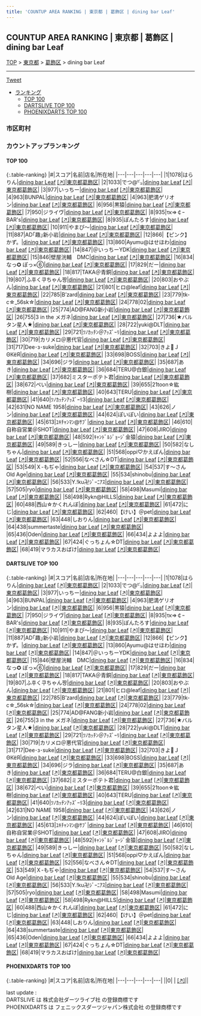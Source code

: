 ```yaml
---
title: 'COUNTUP AREA RANKING | 東京都 | 葛飾区 | dining bar Leaf'
---
```

## COUNTUP AREA RANKING | 東京都 | 葛飾区 | dining bar Leaf

[TOP](/darts/rank/) > [東京都](/darts/rank/東京都/) > [葛飾区](/darts/rank/東京都/葛飾区/) > dining bar Leaf

___

<a href="https://twitter.com/share?ref_src=twsrc%5Etfw" data-text="COUNTUP AREA RANKING | 東京都葛飾区dining bar Leaf" class="twitter-share-button" data-hashtags="DARTSLIVE,PHOENIXDARTS,darts,ダーツ" data-show-count="false">Tweet</a>

* [ランキング](#カウントアップランキング)
    * [TOP 100](#top-100)
    * [DARTSLIVE TOP 100](#dartslive-top-100)
    * [PHOENIXDARTS TOP 100](#phoenixdarts-top-100)

### 市区町村

<ul>

</ul>

### カウントアップランキング

#### TOP 100



{:.table-ranking}
|#|スコア|名前|店名|所在地|
|---|---|---|---|---|
|1|1078|<span class="rank-name-dl">はらりん</span>|<a href="/darts/rank/shops/a4d771b840f9321a0d9b047a20a7ba1e.html">dining bar Leaf</a> <a href="https://search.dartslive.com/jp/shop/a4d771b840f9321a0d9b047a20a7ba1e">[↗]</a>|<a href="/darts/rank/東京都/葛飾区">東京都葛飾区</a>|
|2|1033|<span class="rank-name-dl">でつ@㌰</span>|<a href="/darts/rank/shops/a4d771b840f9321a0d9b047a20a7ba1e.html">dining bar Leaf</a> <a href="https://search.dartslive.com/jp/shop/a4d771b840f9321a0d9b047a20a7ba1e">[↗]</a>|<a href="/darts/rank/東京都/葛飾区">東京都葛飾区</a>|
|3|977|<span class="rank-name-dl">いっちー</span>|<a href="/darts/rank/shops/a4d771b840f9321a0d9b047a20a7ba1e.html">dining bar Leaf</a> <a href="https://search.dartslive.com/jp/shop/a4d771b840f9321a0d9b047a20a7ba1e">[↗]</a>|<a href="/darts/rank/東京都/葛飾区">東京都葛飾区</a>|
|4|963|<span class="rank-name-dl">BUNPAL</span>|<a href="/darts/rank/shops/a4d771b840f9321a0d9b047a20a7ba1e.html">dining bar Leaf</a> <a href="https://search.dartslive.com/jp/shop/a4d771b840f9321a0d9b047a20a7ba1e">[↗]</a>|<a href="/darts/rank/東京都/葛飾区">東京都葛飾区</a>|
|4|963|<span class="rank-name-dl">肥満ゲリオン</span>|<a href="/darts/rank/shops/a4d771b840f9321a0d9b047a20a7ba1e.html">dining bar Leaf</a> <a href="https://search.dartslive.com/jp/shop/a4d771b840f9321a0d9b047a20a7ba1e">[↗]</a>|<a href="/darts/rank/東京都/葛飾区">東京都葛飾区</a>|
|6|956|<span class="rank-name-dl">黒猿</span>|<a href="/darts/rank/shops/a4d771b840f9321a0d9b047a20a7ba1e.html">dining bar Leaf</a> <a href="https://search.dartslive.com/jp/shop/a4d771b840f9321a0d9b047a20a7ba1e">[↗]</a>|<a href="/darts/rank/東京都/葛飾区">東京都葛飾区</a>|
|7|950|<span class="rank-name-dl">ジライヴ</span>|<a href="/darts/rank/shops/a4d771b840f9321a0d9b047a20a7ba1e.html">dining bar Leaf</a> <a href="https://search.dartslive.com/jp/shop/a4d771b840f9321a0d9b047a20a7ba1e">[↗]</a>|<a href="/darts/rank/東京都/葛飾区">東京都葛飾区</a>|
|8|935|<span class="rank-name-dl">τκ⇒￠ｰBAR&#x27;s</span>|<a href="/darts/rank/shops/a4d771b840f9321a0d9b047a20a7ba1e.html">dining bar Leaf</a> <a href="https://search.dartslive.com/jp/shop/a4d771b840f9321a0d9b047a20a7ba1e">[↗]</a>|<a href="/darts/rank/東京都/葛飾区">東京都葛飾区</a>|
|8|935|<span class="rank-name-dl">ぽんたろす</span>|<a href="/darts/rank/shops/a4d771b840f9321a0d9b047a20a7ba1e.html">dining bar Leaf</a> <a href="https://search.dartslive.com/jp/shop/a4d771b840f9321a0d9b047a20a7ba1e">[↗]</a>|<a href="/darts/rank/東京都/葛飾区">東京都葛飾区</a>|
|10|911|<span class="rank-name-dl">やまぴ〜</span>|<a href="/darts/rank/shops/a4d771b840f9321a0d9b047a20a7ba1e.html">dining bar Leaf</a> <a href="https://search.dartslive.com/jp/shop/a4d771b840f9321a0d9b047a20a7ba1e">[↗]</a>|<a href="/darts/rank/東京都/葛飾区">東京都葛飾区</a>|
|11|887|<span class="rank-name-dl">AD｢趣｣新小岩</span>|<a href="/darts/rank/shops/a4d771b840f9321a0d9b047a20a7ba1e.html">dining bar Leaf</a> <a href="https://search.dartslive.com/jp/shop/a4d771b840f9321a0d9b047a20a7ba1e">[↗]</a>|<a href="/darts/rank/東京都/葛飾区">東京都葛飾区</a>|
|12|866|<span class="rank-name-dl">【ピンク】かず。</span>|<a href="/darts/rank/shops/a4d771b840f9321a0d9b047a20a7ba1e.html">dining bar Leaf</a> <a href="https://search.dartslive.com/jp/shop/a4d771b840f9321a0d9b047a20a7ba1e">[↗]</a>|<a href="/darts/rank/東京都/葛飾区">東京都葛飾区</a>|
|13|860|<span class="rank-name-dl">Ayumu@はせほわ</span>|<a href="/darts/rank/shops/a4d771b840f9321a0d9b047a20a7ba1e.html">dining bar Leaf</a> <a href="https://search.dartslive.com/jp/shop/a4d771b840f9321a0d9b047a20a7ba1e">[↗]</a>|<a href="/darts/rank/東京都/葛飾区">東京都葛飾区</a>|
|14|847|<span class="rank-name-dl">＠いっちーYDK</span>|<a href="/darts/rank/shops/a4d771b840f9321a0d9b047a20a7ba1e.html">dining bar Leaf</a> <a href="https://search.dartslive.com/jp/shop/a4d771b840f9321a0d9b047a20a7ba1e">[↗]</a>|<a href="/darts/rank/東京都/葛飾区">東京都葛飾区</a>|
|15|846|<span class="rank-name-dl">壁屋洸輔　DMC</span>|<a href="/darts/rank/shops/a4d771b840f9321a0d9b047a20a7ba1e.html">dining bar Leaf</a> <a href="https://search.dartslive.com/jp/shop/a4d771b840f9321a0d9b047a20a7ba1e">[↗]</a>|<a href="/darts/rank/東京都/葛飾区">東京都葛飾区</a>|
|16|834|<span class="rank-name-dl">なっ✪ ぽっ×⑥</span>|<a href="/darts/rank/shops/a4d771b840f9321a0d9b047a20a7ba1e.html">dining bar Leaf</a> <a href="https://search.dartslive.com/jp/shop/a4d771b840f9321a0d9b047a20a7ba1e">[↗]</a>|<a href="/darts/rank/東京都/葛飾区">東京都葛飾区</a>|
|17|829|<span class="rank-name-dl">だー</span>|<a href="/darts/rank/shops/a4d771b840f9321a0d9b047a20a7ba1e.html">dining bar Leaf</a> <a href="https://search.dartslive.com/jp/shop/a4d771b840f9321a0d9b047a20a7ba1e">[↗]</a>|<a href="/darts/rank/東京都/葛飾区">東京都葛飾区</a>|
|18|817|<span class="rank-name-dl">TAKA＠青銅</span>|<a href="/darts/rank/shops/a4d771b840f9321a0d9b047a20a7ba1e.html">dining bar Leaf</a> <a href="https://search.dartslive.com/jp/shop/a4d771b840f9321a0d9b047a20a7ba1e">[↗]</a>|<a href="/darts/rank/東京都/葛飾区">東京都葛飾区</a>|
|19|807|<span class="rank-name-dl">ふ후く쿠ちゃん짱</span>|<a href="/darts/rank/shops/a4d771b840f9321a0d9b047a20a7ba1e.html">dining bar Leaf</a> <a href="https://search.dartslive.com/jp/shop/a4d771b840f9321a0d9b047a20a7ba1e">[↗]</a>|<a href="/darts/rank/東京都/葛飾区">東京都葛飾区</a>|
|20|803|<span class="rank-name-dl">おやぶん</span>|<a href="/darts/rank/shops/a4d771b840f9321a0d9b047a20a7ba1e.html">dining bar Leaf</a> <a href="https://search.dartslive.com/jp/shop/a4d771b840f9321a0d9b047a20a7ba1e">[↗]</a>|<a href="/darts/rank/東京都/葛飾区">東京都葛飾区</a>|
|21|801|<span class="rank-name-dl">ヒロ@leaf</span>|<a href="/darts/rank/shops/a4d771b840f9321a0d9b047a20a7ba1e.html">dining bar Leaf</a> <a href="https://search.dartslive.com/jp/shop/a4d771b840f9321a0d9b047a20a7ba1e">[↗]</a>|<a href="/darts/rank/東京都/葛飾区">東京都葛飾区</a>|
|22|785|<span class="rank-name-dl">B’zard</span>|<a href="/darts/rank/shops/a4d771b840f9321a0d9b047a20a7ba1e.html">dining bar Leaf</a> <a href="https://search.dartslive.com/jp/shop/a4d771b840f9321a0d9b047a20a7ba1e">[↗]</a>|<a href="/darts/rank/東京都/葛飾区">東京都葛飾区</a>|
|23|779|<span class="rank-name-dl">tk-c☆_56sk☆</span>|<a href="/darts/rank/shops/a4d771b840f9321a0d9b047a20a7ba1e.html">dining bar Leaf</a> <a href="https://search.dartslive.com/jp/shop/a4d771b840f9321a0d9b047a20a7ba1e">[↗]</a>|<a href="/darts/rank/東京都/葛飾区">東京都葛飾区</a>|
|24|778|<span class="rank-name-dl">02</span>|<a href="/darts/rank/shops/a4d771b840f9321a0d9b047a20a7ba1e.html">dining bar Leaf</a> <a href="https://search.dartslive.com/jp/shop/a4d771b840f9321a0d9b047a20a7ba1e">[↗]</a>|<a href="/darts/rank/東京都/葛飾区">東京都葛飾区</a>|
|25|774|<span class="rank-name-dl">AD@FANG新小岩</span>|<a href="/darts/rank/shops/a4d771b840f9321a0d9b047a20a7ba1e.html">dining bar Leaf</a> <a href="https://search.dartslive.com/jp/shop/a4d771b840f9321a0d9b047a20a7ba1e">[↗]</a>|<a href="/darts/rank/東京都/葛飾区">東京都葛飾区</a>|
|26|755|<span class="rank-name-dl">3 in the メガネ</span>|<a href="/darts/rank/shops/a4d771b840f9321a0d9b047a20a7ba1e.html">dining bar Leaf</a> <a href="https://search.dartslive.com/jp/shop/a4d771b840f9321a0d9b047a20a7ba1e">[↗]</a>|<a href="/darts/rank/東京都/葛飾区">東京都葛飾区</a>|
|27|736|<span class="rank-name-dl">★バルタン星人★</span>|<a href="/darts/rank/shops/a4d771b840f9321a0d9b047a20a7ba1e.html">dining bar Leaf</a> <a href="https://search.dartslive.com/jp/shop/a4d771b840f9321a0d9b047a20a7ba1e">[↗]</a>|<a href="/darts/rank/東京都/葛飾区">東京都葛飾区</a>|
|28|722|<span class="rank-name-dl">yuki@DLT</span>|<a href="/darts/rank/shops/a4d771b840f9321a0d9b047a20a7ba1e.html">dining bar Leaf</a> <a href="https://search.dartslive.com/jp/shop/a4d771b840f9321a0d9b047a20a7ba1e">[↗]</a>|<a href="/darts/rank/東京都/葛飾区">東京都葛飾区</a>|
|29|721|<span class="rank-name-dl">ﾂﾉｶｯﾁﾝ＠ｱｯｽﾞｰﾘ</span>|<a href="/darts/rank/shops/a4d771b840f9321a0d9b047a20a7ba1e.html">dining bar Leaf</a> <a href="https://search.dartslive.com/jp/shop/a4d771b840f9321a0d9b047a20a7ba1e">[↗]</a>|<a href="/darts/rank/東京都/葛飾区">東京都葛飾区</a>|
|30|719|<span class="rank-name-dl">カリメロ＠悪代官</span>|<a href="/darts/rank/shops/a4d771b840f9321a0d9b047a20a7ba1e.html">dining bar Leaf</a> <a href="https://search.dartslive.com/jp/shop/a4d771b840f9321a0d9b047a20a7ba1e">[↗]</a>|<a href="/darts/rank/東京都/葛飾区">東京都葛飾区</a>|
|31|717|<span class="rank-name-dl">Dee･з･suke</span>|<a href="/darts/rank/shops/a4d771b840f9321a0d9b047a20a7ba1e.html">dining bar Leaf</a> <a href="https://search.dartslive.com/jp/shop/a4d771b840f9321a0d9b047a20a7ba1e">[↗]</a>|<a href="/darts/rank/東京都/葛飾区">東京都葛飾区</a>|
|32|703|<span class="rank-name-dl">きよＪΘКёЯ</span>|<a href="/darts/rank/shops/a4d771b840f9321a0d9b047a20a7ba1e.html">dining bar Leaf</a> <a href="https://search.dartslive.com/jp/shop/a4d771b840f9321a0d9b047a20a7ba1e">[↗]</a>|<a href="/darts/rank/東京都/葛飾区">東京都葛飾区</a>|
|33|698|<span class="rank-name-dl">BOSS</span>|<a href="/darts/rank/shops/a4d771b840f9321a0d9b047a20a7ba1e.html">dining bar Leaf</a> <a href="https://search.dartslive.com/jp/shop/a4d771b840f9321a0d9b047a20a7ba1e">[↗]</a>|<a href="/darts/rank/東京都/葛飾区">東京都葛飾区</a>|
|34|696|<span class="rank-name-dl">ジラ</span>|<a href="/darts/rank/shops/a4d771b840f9321a0d9b047a20a7ba1e.html">dining bar Leaf</a> <a href="https://search.dartslive.com/jp/shop/a4d771b840f9321a0d9b047a20a7ba1e">[↗]</a>|<a href="/darts/rank/東京都/葛飾区">東京都葛飾区</a>|
|35|687|<span class="rank-name-dl">あき</span>|<a href="/darts/rank/shops/a4d771b840f9321a0d9b047a20a7ba1e.html">dining bar Leaf</a> <a href="https://search.dartslive.com/jp/shop/a4d771b840f9321a0d9b047a20a7ba1e">[↗]</a>|<a href="/darts/rank/東京都/葛飾区">東京都葛飾区</a>|
|36|684|<span class="rank-name-dl">TERU@白銀</span>|<a href="/darts/rank/shops/a4d771b840f9321a0d9b047a20a7ba1e.html">dining bar Leaf</a> <a href="https://search.dartslive.com/jp/shop/a4d771b840f9321a0d9b047a20a7ba1e">[↗]</a>|<a href="/darts/rank/東京都/葛飾区">東京都葛飾区</a>|
|37|682|<span class="rank-name-dl">ミスターポテト君</span>|<a href="/darts/rank/shops/a4d771b840f9321a0d9b047a20a7ba1e.html">dining bar Leaf</a> <a href="https://search.dartslive.com/jp/shop/a4d771b840f9321a0d9b047a20a7ba1e">[↗]</a>|<a href="/darts/rank/東京都/葛飾区">東京都葛飾区</a>|
|38|672|<span class="rank-name-dl">ぺい</span>|<a href="/darts/rank/shops/a4d771b840f9321a0d9b047a20a7ba1e.html">dining bar Leaf</a> <a href="https://search.dartslive.com/jp/shop/a4d771b840f9321a0d9b047a20a7ba1e">[↗]</a>|<a href="/darts/rank/東京都/葛飾区">東京都葛飾区</a>|
|39|655|<span class="rank-name-dl">21toon☆紘樹</span>|<a href="/darts/rank/shops/a4d771b840f9321a0d9b047a20a7ba1e.html">dining bar Leaf</a> <a href="https://search.dartslive.com/jp/shop/a4d771b840f9321a0d9b047a20a7ba1e">[↗]</a>|<a href="/darts/rank/東京都/葛飾区">東京都葛飾区</a>|
|40|643|<span class="rank-name-dl">TERU</span>|<a href="/darts/rank/shops/a4d771b840f9321a0d9b047a20a7ba1e.html">dining bar Leaf</a> <a href="https://search.dartslive.com/jp/shop/a4d771b840f9321a0d9b047a20a7ba1e">[↗]</a>|<a href="/darts/rank/東京都/葛飾区">東京都葛飾区</a>|
|41|640|<span class="rank-name-dl">ﾂﾉｶｯﾁﾝｱｯｽﾞｰﾘ3</span>|<a href="/darts/rank/shops/a4d771b840f9321a0d9b047a20a7ba1e.html">dining bar Leaf</a> <a href="https://search.dartslive.com/jp/shop/a4d771b840f9321a0d9b047a20a7ba1e">[↗]</a>|<a href="/darts/rank/東京都/葛飾区">東京都葛飾区</a>|
|42|631|<span class="rank-name-dl">NO NAME 1958</span>|<a href="/darts/rank/shops/a4d771b840f9321a0d9b047a20a7ba1e.html">dining bar Leaf</a> <a href="https://search.dartslive.com/jp/shop/a4d771b840f9321a0d9b047a20a7ba1e">[↗]</a>|<a href="/darts/rank/東京都/葛飾区">東京都葛飾区</a>|
|43|626|<span class="rank-name-dl">ノン</span>|<a href="/darts/rank/shops/a4d771b840f9321a0d9b047a20a7ba1e.html">dining bar Leaf</a> <a href="https://search.dartslive.com/jp/shop/a4d771b840f9321a0d9b047a20a7ba1e">[↗]</a>|<a href="/darts/rank/東京都/葛飾区">東京都葛飾区</a>|
|44|624|<span class="rank-name-dl">ぽいぽい</span>|<a href="/darts/rank/shops/a4d771b840f9321a0d9b047a20a7ba1e.html">dining bar Leaf</a> <a href="https://search.dartslive.com/jp/shop/a4d771b840f9321a0d9b047a20a7ba1e">[↗]</a>|<a href="/darts/rank/東京都/葛飾区">東京都葛飾区</a>|
|45|613|<span class="rank-name-dl">ﾕｷﾁｬﾝﾏﾝ@ｻﾌﾞ</span>|<a href="/darts/rank/shops/a4d771b840f9321a0d9b047a20a7ba1e.html">dining bar Leaf</a> <a href="https://search.dartslive.com/jp/shop/a4d771b840f9321a0d9b047a20a7ba1e">[↗]</a>|<a href="/darts/rank/東京都/葛飾区">東京都葛飾区</a>|
|46|610|<span class="rank-name-dl">自称自営業＠SHOT</span>|<a href="/darts/rank/shops/a4d771b840f9321a0d9b047a20a7ba1e.html">dining bar Leaf</a> <a href="https://search.dartslive.com/jp/shop/a4d771b840f9321a0d9b047a20a7ba1e">[↗]</a>|<a href="/darts/rank/東京都/葛飾区">東京都葛飾区</a>|
|47|608|<span class="rank-name-dl">JIRO</span>|<a href="/darts/rank/shops/a4d771b840f9321a0d9b047a20a7ba1e.html">dining bar Leaf</a> <a href="https://search.dartslive.com/jp/shop/a4d771b840f9321a0d9b047a20a7ba1e">[↗]</a>|<a href="/darts/rank/東京都/葛飾区">東京都葛飾区</a>|
|48|592|<span class="rank-name-dl">ｷｬﾝﾄﾞﾙｼﾞｮｰｼﾞ金猿</span>|<a href="/darts/rank/shops/a4d771b840f9321a0d9b047a20a7ba1e.html">dining bar Leaf</a> <a href="https://search.dartslive.com/jp/shop/a4d771b840f9321a0d9b047a20a7ba1e">[↗]</a>|<a href="/darts/rank/東京都/葛飾区">東京都葛飾区</a>|
|49|589|<span class="rank-name-dl">きっしー</span>|<a href="/darts/rank/shops/a4d771b840f9321a0d9b047a20a7ba1e.html">dining bar Leaf</a> <a href="https://search.dartslive.com/jp/shop/a4d771b840f9321a0d9b047a20a7ba1e">[↗]</a>|<a href="/darts/rank/東京都/葛飾区">東京都葛飾区</a>|
|50|582|<span class="rank-name-dl">なしちゃん</span>|<a href="/darts/rank/shops/a4d771b840f9321a0d9b047a20a7ba1e.html">dining bar Leaf</a> <a href="https://search.dartslive.com/jp/shop/a4d771b840f9321a0d9b047a20a7ba1e">[↗]</a>|<a href="/darts/rank/東京都/葛飾区">東京都葛飾区</a>|
|51|568|<span class="rank-name-dl">oppi♡かえぽん</span>|<a href="/darts/rank/shops/a4d771b840f9321a0d9b047a20a7ba1e.html">dining bar Leaf</a> <a href="https://search.dartslive.com/jp/shop/a4d771b840f9321a0d9b047a20a7ba1e">[↗]</a>|<a href="/darts/rank/東京都/葛飾区">東京都葛飾区</a>|
|52|556|<span class="rank-name-dl">なべさん☆DT</span>|<a href="/darts/rank/shops/a4d771b840f9321a0d9b047a20a7ba1e.html">dining bar Leaf</a> <a href="https://search.dartslive.com/jp/shop/a4d771b840f9321a0d9b047a20a7ba1e">[↗]</a>|<a href="/darts/rank/東京都/葛飾区">東京都葛飾区</a>|
|53|549|<span class="rank-name-dl">Ｘ-もぢゃ</span>|<a href="/darts/rank/shops/a4d771b840f9321a0d9b047a20a7ba1e.html">dining bar Leaf</a> <a href="https://search.dartslive.com/jp/shop/a4d771b840f9321a0d9b047a20a7ba1e">[↗]</a>|<a href="/darts/rank/東京都/葛飾区">東京都葛飾区</a>|
|54|537|<span class="rank-name-dl">す～さん Old Age</span>|<a href="/darts/rank/shops/a4d771b840f9321a0d9b047a20a7ba1e.html">dining bar Leaf</a> <a href="https://search.dartslive.com/jp/shop/a4d771b840f9321a0d9b047a20a7ba1e">[↗]</a>|<a href="/darts/rank/東京都/葛飾区">東京都葛飾区</a>|
|55|534|<span class="rank-name-dl">shinobu</span>|<a href="/darts/rank/shops/a4d771b840f9321a0d9b047a20a7ba1e.html">dining bar Leaf</a> <a href="https://search.dartslive.com/jp/shop/a4d771b840f9321a0d9b047a20a7ba1e">[↗]</a>|<a href="/darts/rank/東京都/葛飾区">東京都葛飾区</a>|
|56|533|<span class="rank-name-dl">Y.!ku卍ｼﾞｰﾆｱｽ</span>|<a href="/darts/rank/shops/a4d771b840f9321a0d9b047a20a7ba1e.html">dining bar Leaf</a> <a href="https://search.dartslive.com/jp/shop/a4d771b840f9321a0d9b047a20a7ba1e">[↗]</a>|<a href="/darts/rank/東京都/葛飾区">東京都葛飾区</a>|
|57|505|<span class="rank-name-dl">ryo</span>|<a href="/darts/rank/shops/a4d771b840f9321a0d9b047a20a7ba1e.html">dining bar Leaf</a> <a href="https://search.dartslive.com/jp/shop/a4d771b840f9321a0d9b047a20a7ba1e">[↗]</a>|<a href="/darts/rank/東京都/葛飾区">東京都葛飾区</a>|
|58|498|<span class="rank-name-dl">Masumi</span>|<a href="/darts/rank/shops/a4d771b840f9321a0d9b047a20a7ba1e.html">dining bar Leaf</a> <a href="https://search.dartslive.com/jp/shop/a4d771b840f9321a0d9b047a20a7ba1e">[↗]</a>|<a href="/darts/rank/東京都/葛飾区">東京都葛飾区</a>|
|58|498|<span class="rank-name-dl">Rykn@HILLS</span>|<a href="/darts/rank/shops/a4d771b840f9321a0d9b047a20a7ba1e.html">dining bar Leaf</a> <a href="https://search.dartslive.com/jp/shop/a4d771b840f9321a0d9b047a20a7ba1e">[↗]</a>|<a href="/darts/rank/東京都/葛飾区">東京都葛飾区</a>|
|60|488|<span class="rank-name-dl">西山☆かくれんぼ</span>|<a href="/darts/rank/shops/a4d771b840f9321a0d9b047a20a7ba1e.html">dining bar Leaf</a> <a href="https://search.dartslive.com/jp/shop/a4d771b840f9321a0d9b047a20a7ba1e">[↗]</a>|<a href="/darts/rank/東京都/葛飾区">東京都葛飾区</a>|
|61|472|<span class="rank-name-dl">にじ</span>|<a href="/darts/rank/shops/a4d771b840f9321a0d9b047a20a7ba1e.html">dining bar Leaf</a> <a href="https://search.dartslive.com/jp/shop/a4d771b840f9321a0d9b047a20a7ba1e">[↗]</a>|<a href="/darts/rank/東京都/葛飾区">東京都葛飾区</a>|
|62|460|<span class="rank-name-dl">【けい】＠pet</span>|<a href="/darts/rank/shops/a4d771b840f9321a0d9b047a20a7ba1e.html">dining bar Leaf</a> <a href="https://search.dartslive.com/jp/shop/a4d771b840f9321a0d9b047a20a7ba1e">[↗]</a>|<a href="/darts/rank/東京都/葛飾区">東京都葛飾区</a>|
|63|448|<span class="rank-name-dl">しおりん</span>|<a href="/darts/rank/shops/a4d771b840f9321a0d9b047a20a7ba1e.html">dining bar Leaf</a> <a href="https://search.dartslive.com/jp/shop/a4d771b840f9321a0d9b047a20a7ba1e">[↗]</a>|<a href="/darts/rank/東京都/葛飾区">東京都葛飾区</a>|
|64|438|<span class="rank-name-dl">summertaste</span>|<a href="/darts/rank/shops/a4d771b840f9321a0d9b047a20a7ba1e.html">dining bar Leaf</a> <a href="https://search.dartslive.com/jp/shop/a4d771b840f9321a0d9b047a20a7ba1e">[↗]</a>|<a href="/darts/rank/東京都/葛飾区">東京都葛飾区</a>|
|65|436|<span class="rank-name-dl">Oden</span>|<a href="/darts/rank/shops/a4d771b840f9321a0d9b047a20a7ba1e.html">dining bar Leaf</a> <a href="https://search.dartslive.com/jp/shop/a4d771b840f9321a0d9b047a20a7ba1e">[↗]</a>|<a href="/darts/rank/東京都/葛飾区">東京都葛飾区</a>|
|66|434|<span class="rank-name-dl">よよよ</span>|<a href="/darts/rank/shops/a4d771b840f9321a0d9b047a20a7ba1e.html">dining bar Leaf</a> <a href="https://search.dartslive.com/jp/shop/a4d771b840f9321a0d9b047a20a7ba1e">[↗]</a>|<a href="/darts/rank/東京都/葛飾区">東京都葛飾区</a>|
|67|424|<span class="rank-name-dl">ぐっちょん☆DT</span>|<a href="/darts/rank/shops/a4d771b840f9321a0d9b047a20a7ba1e.html">dining bar Leaf</a> <a href="https://search.dartslive.com/jp/shop/a4d771b840f9321a0d9b047a20a7ba1e">[↗]</a>|<a href="/darts/rank/東京都/葛飾区">東京都葛飾区</a>|
|68|419|<span class="rank-name-dl">マラカスおばけ</span>|<a href="/darts/rank/shops/a4d771b840f9321a0d9b047a20a7ba1e.html">dining bar Leaf</a> <a href="https://search.dartslive.com/jp/shop/a4d771b840f9321a0d9b047a20a7ba1e">[↗]</a>|<a href="/darts/rank/東京都/葛飾区">東京都葛飾区</a>|


#### DARTSLIVE TOP 100



{:.table-ranking}
|#|スコア|名前|店名|所在地|
|---|---|---|---|---|
|1|1078|<span class="rank-name-dl">はらりん</span>|<a href="/darts/rank/shops/a4d771b840f9321a0d9b047a20a7ba1e.html">dining bar Leaf</a> <a href="https://search.dartslive.com/jp/shop/a4d771b840f9321a0d9b047a20a7ba1e">[↗]</a>|<a href="/darts/rank/東京都/葛飾区">東京都葛飾区</a>|
|2|1033|<span class="rank-name-dl">でつ@㌰</span>|<a href="/darts/rank/shops/a4d771b840f9321a0d9b047a20a7ba1e.html">dining bar Leaf</a> <a href="https://search.dartslive.com/jp/shop/a4d771b840f9321a0d9b047a20a7ba1e">[↗]</a>|<a href="/darts/rank/東京都/葛飾区">東京都葛飾区</a>|
|3|977|<span class="rank-name-dl">いっちー</span>|<a href="/darts/rank/shops/a4d771b840f9321a0d9b047a20a7ba1e.html">dining bar Leaf</a> <a href="https://search.dartslive.com/jp/shop/a4d771b840f9321a0d9b047a20a7ba1e">[↗]</a>|<a href="/darts/rank/東京都/葛飾区">東京都葛飾区</a>|
|4|963|<span class="rank-name-dl">BUNPAL</span>|<a href="/darts/rank/shops/a4d771b840f9321a0d9b047a20a7ba1e.html">dining bar Leaf</a> <a href="https://search.dartslive.com/jp/shop/a4d771b840f9321a0d9b047a20a7ba1e">[↗]</a>|<a href="/darts/rank/東京都/葛飾区">東京都葛飾区</a>|
|4|963|<span class="rank-name-dl">肥満ゲリオン</span>|<a href="/darts/rank/shops/a4d771b840f9321a0d9b047a20a7ba1e.html">dining bar Leaf</a> <a href="https://search.dartslive.com/jp/shop/a4d771b840f9321a0d9b047a20a7ba1e">[↗]</a>|<a href="/darts/rank/東京都/葛飾区">東京都葛飾区</a>|
|6|956|<span class="rank-name-dl">黒猿</span>|<a href="/darts/rank/shops/a4d771b840f9321a0d9b047a20a7ba1e.html">dining bar Leaf</a> <a href="https://search.dartslive.com/jp/shop/a4d771b840f9321a0d9b047a20a7ba1e">[↗]</a>|<a href="/darts/rank/東京都/葛飾区">東京都葛飾区</a>|
|7|950|<span class="rank-name-dl">ジライヴ</span>|<a href="/darts/rank/shops/a4d771b840f9321a0d9b047a20a7ba1e.html">dining bar Leaf</a> <a href="https://search.dartslive.com/jp/shop/a4d771b840f9321a0d9b047a20a7ba1e">[↗]</a>|<a href="/darts/rank/東京都/葛飾区">東京都葛飾区</a>|
|8|935|<span class="rank-name-dl">τκ⇒￠ｰBAR&#x27;s</span>|<a href="/darts/rank/shops/a4d771b840f9321a0d9b047a20a7ba1e.html">dining bar Leaf</a> <a href="https://search.dartslive.com/jp/shop/a4d771b840f9321a0d9b047a20a7ba1e">[↗]</a>|<a href="/darts/rank/東京都/葛飾区">東京都葛飾区</a>|
|8|935|<span class="rank-name-dl">ぽんたろす</span>|<a href="/darts/rank/shops/a4d771b840f9321a0d9b047a20a7ba1e.html">dining bar Leaf</a> <a href="https://search.dartslive.com/jp/shop/a4d771b840f9321a0d9b047a20a7ba1e">[↗]</a>|<a href="/darts/rank/東京都/葛飾区">東京都葛飾区</a>|
|10|911|<span class="rank-name-dl">やまぴ〜</span>|<a href="/darts/rank/shops/a4d771b840f9321a0d9b047a20a7ba1e.html">dining bar Leaf</a> <a href="https://search.dartslive.com/jp/shop/a4d771b840f9321a0d9b047a20a7ba1e">[↗]</a>|<a href="/darts/rank/東京都/葛飾区">東京都葛飾区</a>|
|11|887|<span class="rank-name-dl">AD｢趣｣新小岩</span>|<a href="/darts/rank/shops/a4d771b840f9321a0d9b047a20a7ba1e.html">dining bar Leaf</a> <a href="https://search.dartslive.com/jp/shop/a4d771b840f9321a0d9b047a20a7ba1e">[↗]</a>|<a href="/darts/rank/東京都/葛飾区">東京都葛飾区</a>|
|12|866|<span class="rank-name-dl">【ピンク】かず。</span>|<a href="/darts/rank/shops/a4d771b840f9321a0d9b047a20a7ba1e.html">dining bar Leaf</a> <a href="https://search.dartslive.com/jp/shop/a4d771b840f9321a0d9b047a20a7ba1e">[↗]</a>|<a href="/darts/rank/東京都/葛飾区">東京都葛飾区</a>|
|13|860|<span class="rank-name-dl">Ayumu@はせほわ</span>|<a href="/darts/rank/shops/a4d771b840f9321a0d9b047a20a7ba1e.html">dining bar Leaf</a> <a href="https://search.dartslive.com/jp/shop/a4d771b840f9321a0d9b047a20a7ba1e">[↗]</a>|<a href="/darts/rank/東京都/葛飾区">東京都葛飾区</a>|
|14|847|<span class="rank-name-dl">＠いっちーYDK</span>|<a href="/darts/rank/shops/a4d771b840f9321a0d9b047a20a7ba1e.html">dining bar Leaf</a> <a href="https://search.dartslive.com/jp/shop/a4d771b840f9321a0d9b047a20a7ba1e">[↗]</a>|<a href="/darts/rank/東京都/葛飾区">東京都葛飾区</a>|
|15|846|<span class="rank-name-dl">壁屋洸輔　DMC</span>|<a href="/darts/rank/shops/a4d771b840f9321a0d9b047a20a7ba1e.html">dining bar Leaf</a> <a href="https://search.dartslive.com/jp/shop/a4d771b840f9321a0d9b047a20a7ba1e">[↗]</a>|<a href="/darts/rank/東京都/葛飾区">東京都葛飾区</a>|
|16|834|<span class="rank-name-dl">なっ✪ ぽっ×⑥</span>|<a href="/darts/rank/shops/a4d771b840f9321a0d9b047a20a7ba1e.html">dining bar Leaf</a> <a href="https://search.dartslive.com/jp/shop/a4d771b840f9321a0d9b047a20a7ba1e">[↗]</a>|<a href="/darts/rank/東京都/葛飾区">東京都葛飾区</a>|
|17|829|<span class="rank-name-dl">だー</span>|<a href="/darts/rank/shops/a4d771b840f9321a0d9b047a20a7ba1e.html">dining bar Leaf</a> <a href="https://search.dartslive.com/jp/shop/a4d771b840f9321a0d9b047a20a7ba1e">[↗]</a>|<a href="/darts/rank/東京都/葛飾区">東京都葛飾区</a>|
|18|817|<span class="rank-name-dl">TAKA＠青銅</span>|<a href="/darts/rank/shops/a4d771b840f9321a0d9b047a20a7ba1e.html">dining bar Leaf</a> <a href="https://search.dartslive.com/jp/shop/a4d771b840f9321a0d9b047a20a7ba1e">[↗]</a>|<a href="/darts/rank/東京都/葛飾区">東京都葛飾区</a>|
|19|807|<span class="rank-name-dl">ふ후く쿠ちゃん짱</span>|<a href="/darts/rank/shops/a4d771b840f9321a0d9b047a20a7ba1e.html">dining bar Leaf</a> <a href="https://search.dartslive.com/jp/shop/a4d771b840f9321a0d9b047a20a7ba1e">[↗]</a>|<a href="/darts/rank/東京都/葛飾区">東京都葛飾区</a>|
|20|803|<span class="rank-name-dl">おやぶん</span>|<a href="/darts/rank/shops/a4d771b840f9321a0d9b047a20a7ba1e.html">dining bar Leaf</a> <a href="https://search.dartslive.com/jp/shop/a4d771b840f9321a0d9b047a20a7ba1e">[↗]</a>|<a href="/darts/rank/東京都/葛飾区">東京都葛飾区</a>|
|21|801|<span class="rank-name-dl">ヒロ@leaf</span>|<a href="/darts/rank/shops/a4d771b840f9321a0d9b047a20a7ba1e.html">dining bar Leaf</a> <a href="https://search.dartslive.com/jp/shop/a4d771b840f9321a0d9b047a20a7ba1e">[↗]</a>|<a href="/darts/rank/東京都/葛飾区">東京都葛飾区</a>|
|22|785|<span class="rank-name-dl">B’zard</span>|<a href="/darts/rank/shops/a4d771b840f9321a0d9b047a20a7ba1e.html">dining bar Leaf</a> <a href="https://search.dartslive.com/jp/shop/a4d771b840f9321a0d9b047a20a7ba1e">[↗]</a>|<a href="/darts/rank/東京都/葛飾区">東京都葛飾区</a>|
|23|779|<span class="rank-name-dl">tk-c☆_56sk☆</span>|<a href="/darts/rank/shops/a4d771b840f9321a0d9b047a20a7ba1e.html">dining bar Leaf</a> <a href="https://search.dartslive.com/jp/shop/a4d771b840f9321a0d9b047a20a7ba1e">[↗]</a>|<a href="/darts/rank/東京都/葛飾区">東京都葛飾区</a>|
|24|778|<span class="rank-name-dl">02</span>|<a href="/darts/rank/shops/a4d771b840f9321a0d9b047a20a7ba1e.html">dining bar Leaf</a> <a href="https://search.dartslive.com/jp/shop/a4d771b840f9321a0d9b047a20a7ba1e">[↗]</a>|<a href="/darts/rank/東京都/葛飾区">東京都葛飾区</a>|
|25|774|<span class="rank-name-dl">AD@FANG新小岩</span>|<a href="/darts/rank/shops/a4d771b840f9321a0d9b047a20a7ba1e.html">dining bar Leaf</a> <a href="https://search.dartslive.com/jp/shop/a4d771b840f9321a0d9b047a20a7ba1e">[↗]</a>|<a href="/darts/rank/東京都/葛飾区">東京都葛飾区</a>|
|26|755|<span class="rank-name-dl">3 in the メガネ</span>|<a href="/darts/rank/shops/a4d771b840f9321a0d9b047a20a7ba1e.html">dining bar Leaf</a> <a href="https://search.dartslive.com/jp/shop/a4d771b840f9321a0d9b047a20a7ba1e">[↗]</a>|<a href="/darts/rank/東京都/葛飾区">東京都葛飾区</a>|
|27|736|<span class="rank-name-dl">★バルタン星人★</span>|<a href="/darts/rank/shops/a4d771b840f9321a0d9b047a20a7ba1e.html">dining bar Leaf</a> <a href="https://search.dartslive.com/jp/shop/a4d771b840f9321a0d9b047a20a7ba1e">[↗]</a>|<a href="/darts/rank/東京都/葛飾区">東京都葛飾区</a>|
|28|722|<span class="rank-name-dl">yuki@DLT</span>|<a href="/darts/rank/shops/a4d771b840f9321a0d9b047a20a7ba1e.html">dining bar Leaf</a> <a href="https://search.dartslive.com/jp/shop/a4d771b840f9321a0d9b047a20a7ba1e">[↗]</a>|<a href="/darts/rank/東京都/葛飾区">東京都葛飾区</a>|
|29|721|<span class="rank-name-dl">ﾂﾉｶｯﾁﾝ＠ｱｯｽﾞｰﾘ</span>|<a href="/darts/rank/shops/a4d771b840f9321a0d9b047a20a7ba1e.html">dining bar Leaf</a> <a href="https://search.dartslive.com/jp/shop/a4d771b840f9321a0d9b047a20a7ba1e">[↗]</a>|<a href="/darts/rank/東京都/葛飾区">東京都葛飾区</a>|
|30|719|<span class="rank-name-dl">カリメロ＠悪代官</span>|<a href="/darts/rank/shops/a4d771b840f9321a0d9b047a20a7ba1e.html">dining bar Leaf</a> <a href="https://search.dartslive.com/jp/shop/a4d771b840f9321a0d9b047a20a7ba1e">[↗]</a>|<a href="/darts/rank/東京都/葛飾区">東京都葛飾区</a>|
|31|717|<span class="rank-name-dl">Dee･з･suke</span>|<a href="/darts/rank/shops/a4d771b840f9321a0d9b047a20a7ba1e.html">dining bar Leaf</a> <a href="https://search.dartslive.com/jp/shop/a4d771b840f9321a0d9b047a20a7ba1e">[↗]</a>|<a href="/darts/rank/東京都/葛飾区">東京都葛飾区</a>|
|32|703|<span class="rank-name-dl">きよＪΘКёЯ</span>|<a href="/darts/rank/shops/a4d771b840f9321a0d9b047a20a7ba1e.html">dining bar Leaf</a> <a href="https://search.dartslive.com/jp/shop/a4d771b840f9321a0d9b047a20a7ba1e">[↗]</a>|<a href="/darts/rank/東京都/葛飾区">東京都葛飾区</a>|
|33|698|<span class="rank-name-dl">BOSS</span>|<a href="/darts/rank/shops/a4d771b840f9321a0d9b047a20a7ba1e.html">dining bar Leaf</a> <a href="https://search.dartslive.com/jp/shop/a4d771b840f9321a0d9b047a20a7ba1e">[↗]</a>|<a href="/darts/rank/東京都/葛飾区">東京都葛飾区</a>|
|34|696|<span class="rank-name-dl">ジラ</span>|<a href="/darts/rank/shops/a4d771b840f9321a0d9b047a20a7ba1e.html">dining bar Leaf</a> <a href="https://search.dartslive.com/jp/shop/a4d771b840f9321a0d9b047a20a7ba1e">[↗]</a>|<a href="/darts/rank/東京都/葛飾区">東京都葛飾区</a>|
|35|687|<span class="rank-name-dl">あき</span>|<a href="/darts/rank/shops/a4d771b840f9321a0d9b047a20a7ba1e.html">dining bar Leaf</a> <a href="https://search.dartslive.com/jp/shop/a4d771b840f9321a0d9b047a20a7ba1e">[↗]</a>|<a href="/darts/rank/東京都/葛飾区">東京都葛飾区</a>|
|36|684|<span class="rank-name-dl">TERU@白銀</span>|<a href="/darts/rank/shops/a4d771b840f9321a0d9b047a20a7ba1e.html">dining bar Leaf</a> <a href="https://search.dartslive.com/jp/shop/a4d771b840f9321a0d9b047a20a7ba1e">[↗]</a>|<a href="/darts/rank/東京都/葛飾区">東京都葛飾区</a>|
|37|682|<span class="rank-name-dl">ミスターポテト君</span>|<a href="/darts/rank/shops/a4d771b840f9321a0d9b047a20a7ba1e.html">dining bar Leaf</a> <a href="https://search.dartslive.com/jp/shop/a4d771b840f9321a0d9b047a20a7ba1e">[↗]</a>|<a href="/darts/rank/東京都/葛飾区">東京都葛飾区</a>|
|38|672|<span class="rank-name-dl">ぺい</span>|<a href="/darts/rank/shops/a4d771b840f9321a0d9b047a20a7ba1e.html">dining bar Leaf</a> <a href="https://search.dartslive.com/jp/shop/a4d771b840f9321a0d9b047a20a7ba1e">[↗]</a>|<a href="/darts/rank/東京都/葛飾区">東京都葛飾区</a>|
|39|655|<span class="rank-name-dl">21toon☆紘樹</span>|<a href="/darts/rank/shops/a4d771b840f9321a0d9b047a20a7ba1e.html">dining bar Leaf</a> <a href="https://search.dartslive.com/jp/shop/a4d771b840f9321a0d9b047a20a7ba1e">[↗]</a>|<a href="/darts/rank/東京都/葛飾区">東京都葛飾区</a>|
|40|643|<span class="rank-name-dl">TERU</span>|<a href="/darts/rank/shops/a4d771b840f9321a0d9b047a20a7ba1e.html">dining bar Leaf</a> <a href="https://search.dartslive.com/jp/shop/a4d771b840f9321a0d9b047a20a7ba1e">[↗]</a>|<a href="/darts/rank/東京都/葛飾区">東京都葛飾区</a>|
|41|640|<span class="rank-name-dl">ﾂﾉｶｯﾁﾝｱｯｽﾞｰﾘ3</span>|<a href="/darts/rank/shops/a4d771b840f9321a0d9b047a20a7ba1e.html">dining bar Leaf</a> <a href="https://search.dartslive.com/jp/shop/a4d771b840f9321a0d9b047a20a7ba1e">[↗]</a>|<a href="/darts/rank/東京都/葛飾区">東京都葛飾区</a>|
|42|631|<span class="rank-name-dl">NO NAME 1958</span>|<a href="/darts/rank/shops/a4d771b840f9321a0d9b047a20a7ba1e.html">dining bar Leaf</a> <a href="https://search.dartslive.com/jp/shop/a4d771b840f9321a0d9b047a20a7ba1e">[↗]</a>|<a href="/darts/rank/東京都/葛飾区">東京都葛飾区</a>|
|43|626|<span class="rank-name-dl">ノン</span>|<a href="/darts/rank/shops/a4d771b840f9321a0d9b047a20a7ba1e.html">dining bar Leaf</a> <a href="https://search.dartslive.com/jp/shop/a4d771b840f9321a0d9b047a20a7ba1e">[↗]</a>|<a href="/darts/rank/東京都/葛飾区">東京都葛飾区</a>|
|44|624|<span class="rank-name-dl">ぽいぽい</span>|<a href="/darts/rank/shops/a4d771b840f9321a0d9b047a20a7ba1e.html">dining bar Leaf</a> <a href="https://search.dartslive.com/jp/shop/a4d771b840f9321a0d9b047a20a7ba1e">[↗]</a>|<a href="/darts/rank/東京都/葛飾区">東京都葛飾区</a>|
|45|613|<span class="rank-name-dl">ﾕｷﾁｬﾝﾏﾝ@ｻﾌﾞ</span>|<a href="/darts/rank/shops/a4d771b840f9321a0d9b047a20a7ba1e.html">dining bar Leaf</a> <a href="https://search.dartslive.com/jp/shop/a4d771b840f9321a0d9b047a20a7ba1e">[↗]</a>|<a href="/darts/rank/東京都/葛飾区">東京都葛飾区</a>|
|46|610|<span class="rank-name-dl">自称自営業＠SHOT</span>|<a href="/darts/rank/shops/a4d771b840f9321a0d9b047a20a7ba1e.html">dining bar Leaf</a> <a href="https://search.dartslive.com/jp/shop/a4d771b840f9321a0d9b047a20a7ba1e">[↗]</a>|<a href="/darts/rank/東京都/葛飾区">東京都葛飾区</a>|
|47|608|<span class="rank-name-dl">JIRO</span>|<a href="/darts/rank/shops/a4d771b840f9321a0d9b047a20a7ba1e.html">dining bar Leaf</a> <a href="https://search.dartslive.com/jp/shop/a4d771b840f9321a0d9b047a20a7ba1e">[↗]</a>|<a href="/darts/rank/東京都/葛飾区">東京都葛飾区</a>|
|48|592|<span class="rank-name-dl">ｷｬﾝﾄﾞﾙｼﾞｮｰｼﾞ金猿</span>|<a href="/darts/rank/shops/a4d771b840f9321a0d9b047a20a7ba1e.html">dining bar Leaf</a> <a href="https://search.dartslive.com/jp/shop/a4d771b840f9321a0d9b047a20a7ba1e">[↗]</a>|<a href="/darts/rank/東京都/葛飾区">東京都葛飾区</a>|
|49|589|<span class="rank-name-dl">きっしー</span>|<a href="/darts/rank/shops/a4d771b840f9321a0d9b047a20a7ba1e.html">dining bar Leaf</a> <a href="https://search.dartslive.com/jp/shop/a4d771b840f9321a0d9b047a20a7ba1e">[↗]</a>|<a href="/darts/rank/東京都/葛飾区">東京都葛飾区</a>|
|50|582|<span class="rank-name-dl">なしちゃん</span>|<a href="/darts/rank/shops/a4d771b840f9321a0d9b047a20a7ba1e.html">dining bar Leaf</a> <a href="https://search.dartslive.com/jp/shop/a4d771b840f9321a0d9b047a20a7ba1e">[↗]</a>|<a href="/darts/rank/東京都/葛飾区">東京都葛飾区</a>|
|51|568|<span class="rank-name-dl">oppi♡かえぽん</span>|<a href="/darts/rank/shops/a4d771b840f9321a0d9b047a20a7ba1e.html">dining bar Leaf</a> <a href="https://search.dartslive.com/jp/shop/a4d771b840f9321a0d9b047a20a7ba1e">[↗]</a>|<a href="/darts/rank/東京都/葛飾区">東京都葛飾区</a>|
|52|556|<span class="rank-name-dl">なべさん☆DT</span>|<a href="/darts/rank/shops/a4d771b840f9321a0d9b047a20a7ba1e.html">dining bar Leaf</a> <a href="https://search.dartslive.com/jp/shop/a4d771b840f9321a0d9b047a20a7ba1e">[↗]</a>|<a href="/darts/rank/東京都/葛飾区">東京都葛飾区</a>|
|53|549|<span class="rank-name-dl">Ｘ-もぢゃ</span>|<a href="/darts/rank/shops/a4d771b840f9321a0d9b047a20a7ba1e.html">dining bar Leaf</a> <a href="https://search.dartslive.com/jp/shop/a4d771b840f9321a0d9b047a20a7ba1e">[↗]</a>|<a href="/darts/rank/東京都/葛飾区">東京都葛飾区</a>|
|54|537|<span class="rank-name-dl">す～さん Old Age</span>|<a href="/darts/rank/shops/a4d771b840f9321a0d9b047a20a7ba1e.html">dining bar Leaf</a> <a href="https://search.dartslive.com/jp/shop/a4d771b840f9321a0d9b047a20a7ba1e">[↗]</a>|<a href="/darts/rank/東京都/葛飾区">東京都葛飾区</a>|
|55|534|<span class="rank-name-dl">shinobu</span>|<a href="/darts/rank/shops/a4d771b840f9321a0d9b047a20a7ba1e.html">dining bar Leaf</a> <a href="https://search.dartslive.com/jp/shop/a4d771b840f9321a0d9b047a20a7ba1e">[↗]</a>|<a href="/darts/rank/東京都/葛飾区">東京都葛飾区</a>|
|56|533|<span class="rank-name-dl">Y.!ku卍ｼﾞｰﾆｱｽ</span>|<a href="/darts/rank/shops/a4d771b840f9321a0d9b047a20a7ba1e.html">dining bar Leaf</a> <a href="https://search.dartslive.com/jp/shop/a4d771b840f9321a0d9b047a20a7ba1e">[↗]</a>|<a href="/darts/rank/東京都/葛飾区">東京都葛飾区</a>|
|57|505|<span class="rank-name-dl">ryo</span>|<a href="/darts/rank/shops/a4d771b840f9321a0d9b047a20a7ba1e.html">dining bar Leaf</a> <a href="https://search.dartslive.com/jp/shop/a4d771b840f9321a0d9b047a20a7ba1e">[↗]</a>|<a href="/darts/rank/東京都/葛飾区">東京都葛飾区</a>|
|58|498|<span class="rank-name-dl">Masumi</span>|<a href="/darts/rank/shops/a4d771b840f9321a0d9b047a20a7ba1e.html">dining bar Leaf</a> <a href="https://search.dartslive.com/jp/shop/a4d771b840f9321a0d9b047a20a7ba1e">[↗]</a>|<a href="/darts/rank/東京都/葛飾区">東京都葛飾区</a>|
|58|498|<span class="rank-name-dl">Rykn@HILLS</span>|<a href="/darts/rank/shops/a4d771b840f9321a0d9b047a20a7ba1e.html">dining bar Leaf</a> <a href="https://search.dartslive.com/jp/shop/a4d771b840f9321a0d9b047a20a7ba1e">[↗]</a>|<a href="/darts/rank/東京都/葛飾区">東京都葛飾区</a>|
|60|488|<span class="rank-name-dl">西山☆かくれんぼ</span>|<a href="/darts/rank/shops/a4d771b840f9321a0d9b047a20a7ba1e.html">dining bar Leaf</a> <a href="https://search.dartslive.com/jp/shop/a4d771b840f9321a0d9b047a20a7ba1e">[↗]</a>|<a href="/darts/rank/東京都/葛飾区">東京都葛飾区</a>|
|61|472|<span class="rank-name-dl">にじ</span>|<a href="/darts/rank/shops/a4d771b840f9321a0d9b047a20a7ba1e.html">dining bar Leaf</a> <a href="https://search.dartslive.com/jp/shop/a4d771b840f9321a0d9b047a20a7ba1e">[↗]</a>|<a href="/darts/rank/東京都/葛飾区">東京都葛飾区</a>|
|62|460|<span class="rank-name-dl">【けい】＠pet</span>|<a href="/darts/rank/shops/a4d771b840f9321a0d9b047a20a7ba1e.html">dining bar Leaf</a> <a href="https://search.dartslive.com/jp/shop/a4d771b840f9321a0d9b047a20a7ba1e">[↗]</a>|<a href="/darts/rank/東京都/葛飾区">東京都葛飾区</a>|
|63|448|<span class="rank-name-dl">しおりん</span>|<a href="/darts/rank/shops/a4d771b840f9321a0d9b047a20a7ba1e.html">dining bar Leaf</a> <a href="https://search.dartslive.com/jp/shop/a4d771b840f9321a0d9b047a20a7ba1e">[↗]</a>|<a href="/darts/rank/東京都/葛飾区">東京都葛飾区</a>|
|64|438|<span class="rank-name-dl">summertaste</span>|<a href="/darts/rank/shops/a4d771b840f9321a0d9b047a20a7ba1e.html">dining bar Leaf</a> <a href="https://search.dartslive.com/jp/shop/a4d771b840f9321a0d9b047a20a7ba1e">[↗]</a>|<a href="/darts/rank/東京都/葛飾区">東京都葛飾区</a>|
|65|436|<span class="rank-name-dl">Oden</span>|<a href="/darts/rank/shops/a4d771b840f9321a0d9b047a20a7ba1e.html">dining bar Leaf</a> <a href="https://search.dartslive.com/jp/shop/a4d771b840f9321a0d9b047a20a7ba1e">[↗]</a>|<a href="/darts/rank/東京都/葛飾区">東京都葛飾区</a>|
|66|434|<span class="rank-name-dl">よよよ</span>|<a href="/darts/rank/shops/a4d771b840f9321a0d9b047a20a7ba1e.html">dining bar Leaf</a> <a href="https://search.dartslive.com/jp/shop/a4d771b840f9321a0d9b047a20a7ba1e">[↗]</a>|<a href="/darts/rank/東京都/葛飾区">東京都葛飾区</a>|
|67|424|<span class="rank-name-dl">ぐっちょん☆DT</span>|<a href="/darts/rank/shops/a4d771b840f9321a0d9b047a20a7ba1e.html">dining bar Leaf</a> <a href="https://search.dartslive.com/jp/shop/a4d771b840f9321a0d9b047a20a7ba1e">[↗]</a>|<a href="/darts/rank/東京都/葛飾区">東京都葛飾区</a>|
|68|419|<span class="rank-name-dl">マラカスおばけ</span>|<a href="/darts/rank/shops/a4d771b840f9321a0d9b047a20a7ba1e.html">dining bar Leaf</a> <a href="https://search.dartslive.com/jp/shop/a4d771b840f9321a0d9b047a20a7ba1e">[↗]</a>|<a href="/darts/rank/東京都/葛飾区">東京都葛飾区</a>|


#### PHOENIXDARTS TOP 100



{:.table-ranking}
|#|スコア|名前|店名|所在地|
|---|---|---|---|---|
||0|<span class="rank-name-dl"> </span>|<a href="/darts/rank/shops/.html"></a> <a href="">[↗]</a>|<a href="/darts/rank//"></a>|


<div class="footer border-top border-gray-light mt-5 pt-3 text-right text-gray">
    last update : <span style="font-weight: italic" id="foot_last_modified"></span><br />
    DARTSLIVE は 株式会社ダーツライブ社 の登録商標です<br />
    PHOENIXDARTS は フェニックスダーツジャパン株式会社 の登録商標です<br />
</div>

<script src="https://cdnjs.cloudflare.com/ajax/libs/jquery.tablesorter/2.31.3/js/jquery.tablesorter.min.js" integrity="sha512-qzgd5cYSZcosqpzpn7zF2ZId8f/8CHmFKZ8j7mU4OUXTNRd5g+ZHBPsgKEwoqxCtdQvExE5LprwwPAgoicguNg==" crossorigin="anonymous" referrerpolicy="no-referrer"></script>
<link rel="stylesheet" href="https://cdnjs.cloudflare.com/ajax/libs/jquery.tablesorter/2.31.3/css/theme.default.min.css" integrity="sha512-wghhOJkjQX0Lh3NSWvNKeZ0ZpNn+SPVXX1Qyc9OCaogADktxrBiBdKGDoqVUOyhStvMBmJQ8ZdMHiR3wuEq8+w==" crossorigin="anonymous" referrerpolicy="no-referrer" />
<script>
$(function() {
    $(".table-ranking").tablesorter({sortList:[[0, 0]]});
    $("#foot_last_modified").text(formatDate(new Date(document.lastModified), 'yyyy-MM-dd HH:mm:ss'));
});
</script>

<script async src="https://platform.twitter.com/widgets.js" charset="utf-8"></script>